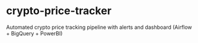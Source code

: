 # crypto-price-tracker
Automated crypto price tracking pipeline with alerts and dashboard (Airflow + BigQuery + PowerBI)
